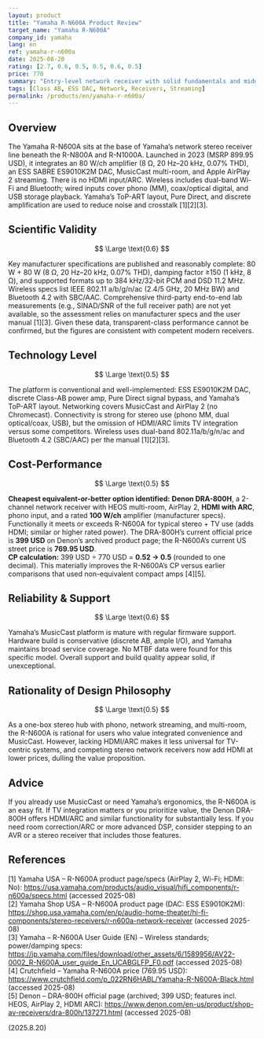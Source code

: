 ```yaml
---
layout: product
title: "Yamaha R-N600A Product Review"
target_name: "Yamaha R-N600A"
company_id: yamaha
lang: en
ref: yamaha-r-n600a
date: 2025-08-20
rating: [2.7, 0.6, 0.5, 0.5, 0.6, 0.5]
price: 770
summary: "Entry-level network receiver with solid fundamentals and middling cost-performance against cheaper networked rivals"
tags: [Class AB, ESS DAC, Network, Receivers, Streaming]
permalink: /products/en/yamaha-r-n600a/
---
```

## Overview

The Yamaha R-N600A sits at the base of Yamaha’s network stereo receiver line beneath the R-N800A and R-N1000A. Launched in 2023 (MSRP 899.95 USD), it integrates an 80 W/ch amplifier (8 Ω, 20 Hz–20 kHz, 0.07% THD), an ESS SABRE ES9010K2M DAC, MusicCast multi-room, and Apple AirPlay 2 streaming. There is no HDMI input/ARC. Wireless includes dual-band Wi-Fi and Bluetooth; wired inputs cover phono (MM), coax/optical digital, and USB storage playback. Yamaha’s ToP-ART layout, Pure Direct, and discrete amplification are used to reduce noise and crosstalk [1][2][3].

## Scientific Validity

$$ \Large \text{0.6} $$

Key manufacturer specifications are published and reasonably complete: 80 W + 80 W (8 Ω, 20 Hz–20 kHz, 0.07% THD), damping factor ≥150 (1 kHz, 8 Ω), and supported formats up to 384 kHz/32-bit PCM and DSD 11.2 MHz. Wireless specs list IEEE 802.11 a/b/g/n/ac (2.4/5 GHz, 20 MHz BW) and Bluetooth 4.2 with SBC/AAC. Comprehensive third-party end-to-end lab measurements (e.g., SINAD/SNR of the full receiver path) are not yet available, so the assessment relies on manufacturer specs and the user manual [1][3]. Given these data, transparent-class performance cannot be confirmed, but the figures are consistent with competent modern receivers.

## Technology Level

$$ \Large \text{0.5} $$

The platform is conventional and well-implemented: ESS ES9010K2M DAC, discrete Class-AB power amp, Pure Direct signal bypass, and Yamaha’s ToP-ART layout. Networking covers MusicCast and AirPlay 2 (no Chromecast). Connectivity is strong for stereo use (phono MM, dual optical/coax, USB), but the omission of HDMI/ARC limits TV integration versus some competitors. Wireless uses dual-band 802.11a/b/g/n/ac and Bluetooth 4.2 (SBC/AAC) per the manual [1][2][3].

## Cost-Performance

$$ \Large \text{0.5} $$

**Cheapest equivalent-or-better option identified:** **Denon DRA-800H**, a 2-channel network receiver with HEOS multi-room, AirPlay 2, **HDMI with ARC**, phono input, and a rated **100 W/ch** amplifier (manufacturer specs). Functionally it meets or exceeds R-N600A for typical stereo + TV use (adds HDMI; similar or higher rated power). The DRA-800H’s current official price is **399 USD** on Denon’s archived product page; the R-N600A’s current US street price is **769.95 USD**.  
**CP calculation:** 399 USD ÷ 770 USD = **0.52 → 0.5** (rounded to one decimal). This materially improves the R-N600A’s CP versus earlier comparisons that used non-equivalent compact amps [4][5].

## Reliability & Support

$$ \Large \text{0.6} $$

Yamaha’s MusicCast platform is mature with regular firmware support. Hardware build is conservative (discrete AB, ample I/O), and Yamaha maintains broad service coverage. No MTBF data were found for this specific model. Overall support and build quality appear solid, if unexceptional.

## Rationality of Design Philosophy

$$ \Large \text{0.5} $$

As a one-box stereo hub with phono, network streaming, and multi-room, the R-N600A is rational for users who value integrated convenience and MusicCast. However, lacking HDMI/ARC makes it less universal for TV-centric systems, and competing stereo network receivers now add HDMI at lower prices, dulling the value proposition.

## Advice

If you already use MusicCast or need Yamaha’s ergonomics, the R-N600A is an easy fit. If TV integration matters or you prioritize value, the Denon DRA-800H offers HDMI/ARC and similar functionality for substantially less. If you need room correction/ARC or more advanced DSP, consider stepping to an AVR or a stereo receiver that includes those features.

## References

[1] Yamaha USA – R-N600A product page/specs (AirPlay 2, Wi-Fi; HDMI: No): https://usa.yamaha.com/products/audio_visual/hifi_components/r-n600a/specs.html (accessed 2025-08)  
[2] Yamaha Shop USA – R-N600A product page (DAC: ESS ES9010K2M): https://shop.usa.yamaha.com/en/p/audio-home-theater/hi-fi-components/stereo-receivers/r-n600a-network-receiver (accessed 2025-08)  
[3] Yamaha – R-N600A User Guide (EN) – Wireless standards; power/damping specs: https://jp.yamaha.com/files/download/other_assets/6/1589956/AV22-0002_R-N600A_user_guide_En_UCABGLFP_F0.pdf (accessed 2025-08)  
[4] Crutchfield – Yamaha R-N600A price (769.95 USD): https://www.crutchfield.com/p_022RN6HABL/Yamaha-R-N600A-Black.html (accessed 2025-08)  
[5] Denon – DRA-800H official page (archived; 399 USD; features incl. HEOS, AirPlay 2, HDMI ARC): https://www.denon.com/en-us/product/shop-av-receivers/dra-800h/137271.html (accessed 2025-08)

(2025.8.20)

